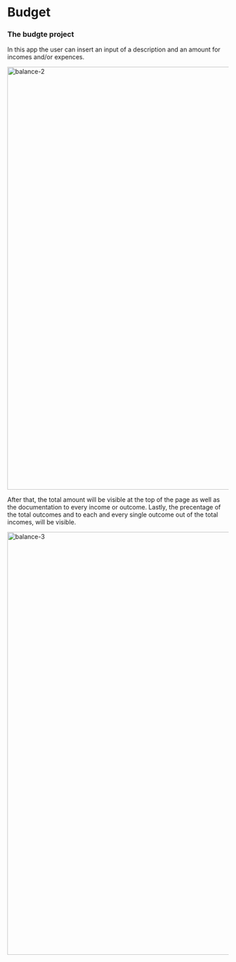 # Budget
### The budgte project
In this app the user can insert an input of a description and an amount for incomes and/or expences.

<img width="960" alt="balance-2" src="https://user-images.githubusercontent.com/57451645/71704261-f3d5fb80-2de1-11ea-86d0-8b8e3d85c557.png">


After that, the total amount will be visible at the top of the page as well as the documentation to every income or outcome. Lastly, the precentage of the total outcomes and to each and every single outcome out of the total incomes, will be visible.


<img width="960" alt="balance-3" src="https://user-images.githubusercontent.com/57451645/71704359-92625c80-2de2-11ea-8065-08375391a908.png">
